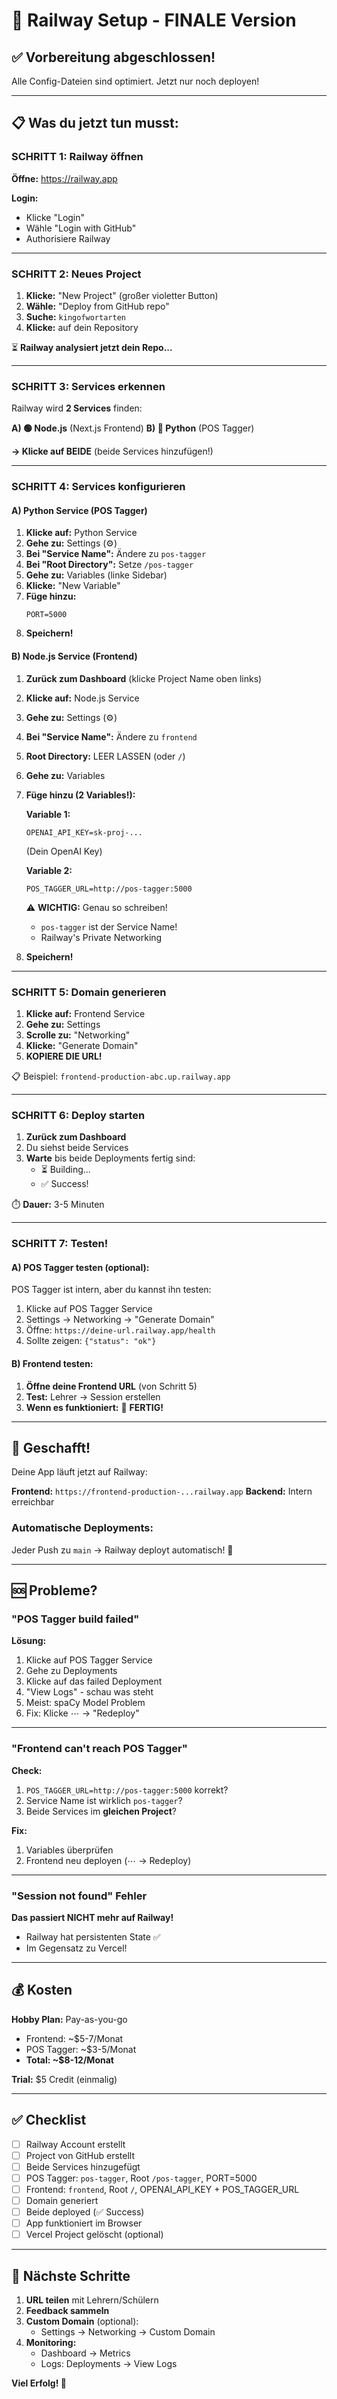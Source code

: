 # 🚂 Railway Setup - FINALE Version

## ✅ Vorbereitung abgeschlossen!

Alle Config-Dateien sind optimiert. Jetzt nur noch deployen!

---

## 📋 **Was du jetzt tun musst:**

### **SCHRITT 1: Railway öffnen**

**Öffne:** https://railway.app

**Login:**
- Klicke "Login"
- Wähle "Login with GitHub"
- Authorisiere Railway

---

### **SCHRITT 2: Neues Project**

1. **Klicke:** "New Project" (großer violetter Button)
2. **Wähle:** "Deploy from GitHub repo"
3. **Suche:** `kingofwortarten`
4. **Klicke:** auf dein Repository

⏳ **Railway analysiert jetzt dein Repo...**

---

### **SCHRITT 3: Services erkennen**

Railway wird **2 Services** finden:

**A) 🟢 Node.js** (Next.js Frontend)
**B) 🐍 Python** (POS Tagger)

**→ Klicke auf BEIDE** (beide Services hinzufügen!)

---

### **SCHRITT 4: Services konfigurieren**

#### **A) Python Service (POS Tagger)**

1. **Klicke auf:** Python Service
2. **Gehe zu:** Settings (⚙️)
3. **Bei "Service Name":** Ändere zu `pos-tagger`
4. **Bei "Root Directory":** Setze `/pos-tagger`
5. **Gehe zu:** Variables (linke Sidebar)
6. **Klicke:** "New Variable"
7. **Füge hinzu:**
   ```
   PORT=5000
   ```
8. **Speichern!**

#### **B) Node.js Service (Frontend)**

1. **Zurück zum Dashboard** (klicke Project Name oben links)
2. **Klicke auf:** Node.js Service
3. **Gehe zu:** Settings (⚙️)
4. **Bei "Service Name":** Ändere zu `frontend`
5. **Root Directory:** LEER LASSEN (oder `/`)
6. **Gehe zu:** Variables
7. **Füge hinzu (2 Variables!):**

   **Variable 1:**
   ```
   OPENAI_API_KEY=sk-proj-...
   ```
   (Dein OpenAI Key)

   **Variable 2:**
   ```
   POS_TAGGER_URL=http://pos-tagger:5000
   ```
   ⚠️ **WICHTIG:** Genau so schreiben!
   - `pos-tagger` ist der Service Name!
   - Railway's Private Networking

8. **Speichern!**

---

### **SCHRITT 5: Domain generieren**

1. **Klicke auf:** Frontend Service
2. **Gehe zu:** Settings
3. **Scrolle zu:** "Networking"
4. **Klicke:** "Generate Domain"
5. **KOPIERE DIE URL!**

📋 Beispiel: `frontend-production-abc.up.railway.app`

---

### **SCHRITT 6: Deploy starten**

1. **Zurück zum Dashboard**
2. Du siehst beide Services
3. **Warte** bis beide Deployments fertig sind:
   - ⏳ Building...
   - ✅ Success!

⏱️ **Dauer:** 3-5 Minuten

---

### **SCHRITT 7: Testen!**

#### **A) POS Tagger testen (optional):**

POS Tagger ist intern, aber du kannst ihn testen:
1. Klicke auf POS Tagger Service
2. Settings → Networking → "Generate Domain"
3. Öffne: `https://deine-url.railway.app/health`
4. Sollte zeigen: `{"status": "ok"}`

#### **B) Frontend testen:**

1. **Öffne deine Frontend URL** (von Schritt 5)
2. **Test:** Lehrer → Session erstellen
3. **Wenn es funktioniert:** 🎉 **FERTIG!**

---

## 🎉 **Geschafft!**

Deine App läuft jetzt auf Railway:

**Frontend:** `https://frontend-production-...railway.app`
**Backend:** Intern erreichbar

### **Automatische Deployments:**

Jeder Push zu `main` → Railway deployt automatisch! 🚀

---

## 🆘 **Probleme?**

### **"POS Tagger build failed"**

**Lösung:**
1. Klicke auf POS Tagger Service
2. Gehe zu Deployments
3. Klicke auf das failed Deployment
4. "View Logs" - schau was steht
5. Meist: spaCy Model Problem
6. Fix: Klicke ⋯ → "Redeploy"

---

### **"Frontend can't reach POS Tagger"**

**Check:**
1. `POS_TAGGER_URL=http://pos-tagger:5000` korrekt?
2. Service Name ist wirklich `pos-tagger`?
3. Beide Services im **gleichen Project**?

**Fix:**
1. Variables überprüfen
2. Frontend neu deployen (⋯ → Redeploy)

---

### **"Session not found" Fehler**

**Das passiert NICHT mehr auf Railway!** 
- Railway hat persistenten State ✅
- Im Gegensatz zu Vercel!

---

## 💰 **Kosten**

**Hobby Plan:** Pay-as-you-go
- Frontend: ~$5-7/Monat
- POS Tagger: ~$3-5/Monat
- **Total: ~$8-12/Monat**

**Trial:** $5 Credit (einmalig)

---

## ✅ **Checklist**

- [ ] Railway Account erstellt
- [ ] Project von GitHub erstellt
- [ ] Beide Services hinzugefügt
- [ ] POS Tagger: `pos-tagger`, Root `/pos-tagger`, PORT=5000
- [ ] Frontend: `frontend`, Root `/`, OPENAI_API_KEY + POS_TAGGER_URL
- [ ] Domain generiert
- [ ] Beide deployed (✅ Success)
- [ ] App funktioniert im Browser
- [ ] Vercel Project gelöscht (optional)

---

## 🚀 **Nächste Schritte**

1. **URL teilen** mit Lehrern/Schülern
2. **Feedback sammeln**
3. **Custom Domain** (optional):
   - Settings → Networking → Custom Domain
4. **Monitoring:**
   - Dashboard → Metrics
   - Logs: Deployments → View Logs

**Viel Erfolg! 🎉**

